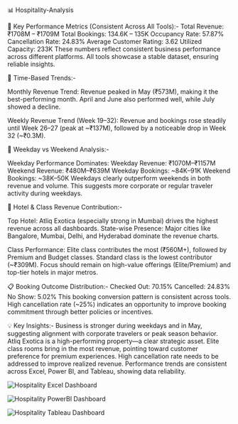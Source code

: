 📊 Hospitality-Analysis

🔹 Key Performance Metrics (Consistent Across All Tools):-
Total Revenue: ₹1708M – ₹1709M
Total Bookings: 134.6K – 135K
Occupancy Rate: 57.87%
Cancellation Rate: 24.83%
Average Customer Rating: 3.62
Utilized Capacity: 233K
These numbers reflect consistent business performance across different platforms. All tools showcase a stable dataset, ensuring reliable insights.

📅 Time-Based Trends:-

Monthly Revenue Trend:
Revenue peaked in May (₹573M), making it the best-performing month. April and June also performed well, while July showed a decline.

Weekly Revenue Trend (Week 19–32):
Revenue and bookings rose steadily until Week 26–27 (peak at ~₹137M), followed by a noticeable drop in Week 32 (~₹0.3M).

📆 Weekday vs Weekend Analysis:-

Weekday Performance Dominates:
Weekday Revenue: ₹1070M–₹1157M
Weekend Revenue: ₹480M–₹639M
Weekday Bookings: ~84K–91K
Weekend Bookings: ~38K–50K
Weekdays clearly outperform weekends in both revenue and volume. This suggests more corporate or regular traveler activity during weekdays.

🏨 Hotel & Class Revenue Contribution:-

Top Hotel: 
Atliq Exotica (especially strong in Mumbai) drives the highest revenue across all dashboards.
State-wise Presence: Major cities like Bangalore, Mumbai, Delhi, and Hyderabad dominate the revenue charts.

Class Performance:
Elite class contributes the most (₹560M+), followed by Premium and Budget classes.
Standard class is the lowest contributor (~₹309M).
Focus should remain on high-value offerings (Elite/Premium) and top-tier hotels in major metros.

📋 Booking Outcome Distribution:-
Checked Out: 70.15%
Cancelled: 24.83%
No Show: 5.02%
This booking conversion pattern is consistent across tools. High cancellation rate (~25%) indicates an opportunity to improve booking commitment through better policies or incentives.

💡 Key Insights:-
Business is stronger during weekdays and in May, suggesting alignment with corporate travelers or peak season behavior.
Atliq Exotica is a high-performing property—a clear strategic asset.
Elite class rooms bring in the most revenue, pointing toward customer preference for premium experiences.
High cancellation rate needs to be addressed to improve realized revenue.
Performance trends are consistent across Excel, Power BI, and Tableau, showing data reliability.


![Hospitality Excel Dashboard](https://github.com/user-attachments/assets/05a8268d-e219-47cc-a23f-c130d0c5f97f)

![Hospitality PowerBI Dashboard](https://github.com/user-attachments/assets/351f62b5-bbfb-4ed0-9a4e-9daee695a86d)

![Hospitality Tableau Dashboard](https://github.com/user-attachments/assets/2864b548-2201-4a3f-a0c8-332f19f1f0fa)




